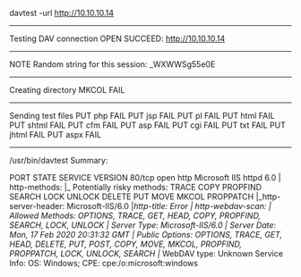davtest -url http://10.10.10.14 
********************************************************
 Testing DAV connection
OPEN            SUCCEED:                http://10.10.10.14
********************************************************
NOTE    Random string for this session: _WXWWSg55e0E
********************************************************
 Creating directory
MKCOL           FAIL
********************************************************
 Sending test files
PUT     php     FAIL
PUT     jsp     FAIL
PUT     pl      FAIL
PUT     html    FAIL
PUT     shtml   FAIL
PUT     cfm     FAIL
PUT     asp     FAIL
PUT     cgi     FAIL
PUT     txt     FAIL
PUT     jhtml   FAIL
PUT     aspx    FAIL

********************************************************
/usr/bin/davtest Summary:

PORT   STATE SERVICE VERSION
80/tcp open  http    Microsoft IIS httpd 6.0
| http-methods: 
|_  Potentially risky methods: TRACE COPY PROPFIND SEARCH LOCK UNLOCK DELETE PUT MOVE MKCOL PROPPATCH
|_http-server-header: Microsoft-IIS/6.0
|_http-title: Error
| http-webdav-scan: 
|   Allowed Methods: OPTIONS, TRACE, GET, HEAD, COPY, PROPFIND, SEARCH, LOCK, UNLOCK
|   Server Type: Microsoft-IIS/6.0
|   Server Date: Mon, 17 Feb 2020 20:31:32 GMT
|   Public Options: OPTIONS, TRACE, GET, HEAD, DELETE, PUT, POST, COPY, MOVE, MKCOL, PROPFIND, PROPPATCH, LOCK, UNLOCK, SEARCH
|_  WebDAV type: Unknown
Service Info: OS: Windows; CPE: cpe:/o:microsoft:windows
